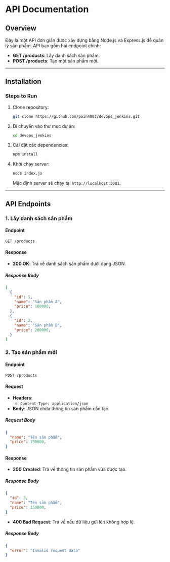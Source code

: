 # API Documentation

## Overview
Đây là một API đơn giản được xây dựng bằng Node.js và Express.js để quản lý sản phẩm. API bao gồm hai endpoint chính:
- **GET /products**: Lấy danh sách sản phẩm.
- **POST /products**: Tạo một sản phẩm mới.

---

## Installation


### Steps to Run
1. Clone repository:
   ```bash
   git clone https://github.com/poin4003/devops_jenkins.git
   ```
2. Di chuyển vào thư mục dự án:
   ```bash
   cd devops_jenkins
   ```
3. Cài đặt các dependencies:
   ```bash
   npm install
   ```
4. Khởi chạy server:
   ```bash
   node index.js
   ```
   Mặc định server sẽ chạy tại `http://localhost:3001`.

---

## API Endpoints

### 1. Lấy danh sách sản phẩm
#### Endpoint
```http
GET /products
```
#### Response
- **200 OK**: Trả về danh sách sản phẩm dưới dạng JSON.

##### Response Body
```json
[
  {
    "id": 1,
    "name": "Sản phẩm A",
    "price": 100000,
  },
  {
    "id": 2,
    "name": "Sản phẩm B",
    "price": 200000,
  }
]
```

### 2. Tạo sản phẩm mới
#### Endpoint
```http
POST /products
```
#### Request
- **Headers**:
  - `Content-Type: application/json`
- **Body**: JSON chứa thông tin sản phẩm cần tạo.

##### Request Body
```json
{
  "name": "Tên sản phẩm",
  "price": 150000,
}
```

#### Response
- **200 Created**: Trả về thông tin sản phẩm vừa được tạo.

##### Response Body
```json
{
  "id": 3,
  "name": "Tên sản phẩm",
  "price": 150000,
}
```

- **400 Bad Request**: Trả về nếu dữ liệu gửi lên không hợp lệ.

##### Response Body
```json
{
  "error": "Invalid request data"
}
```

